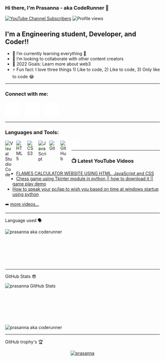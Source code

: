 ### Hi there, I'm Prasanna - aka CodeRunner 👋

[![YouTube Channel Subscribers](https://img.shields.io/youtube/channel/subscribers/UC8W9MLLVK0wZjg9DwJiyivQ?logo=youtube&logoColor=red&style=for-the-badge)](https://www.youtube.com/channel/UC8W9MLLVK0wZjg9DwJiyivQ)
![Profile views](https://komarev.com/ghpvc/?username=prasanna892&label=Profile%20views&color=0e75b6&&style=for-the-badge)

<!--
[![Website](https://img.shields.io/website?label=codeSTACKr.com&style=for-the-badge&url=https%3A%2F%2Fcodestackr.com)](https://codestackr.com)
[![Twitter Follow](https://img.shields.io/twitter/follow/codeSTACKr?color=1DA1F2&logo=twitter&style=for-the-badge)](https://twitter.com/intent/follow?original_referer=https%3A%2F%2Fgithub.com%2FcodeSTACKr&screen_name=codeSTACKr)
-->

## I'm a Engineering student, Developer, and Coder!!

- 🌱 I’m currently learning everything 🤣
- 👯 I’m looking to collaborate with other content creators
- 🥅 2022 Goals: Learn more about web3
- ⚡ Fun fact: I love three things 1) Like to code, 2) Like to code, 3) Only like to code 😂 

---

### Connect with me:
[![website](./img/youtube-dark.svg)](https://www.youtube.com/channel/UC8W9MLLVK0wZjg9DwJiyivQ)
&nbsp;&nbsp;
[![website](./img/linkedin-dark.svg)](https://www.linkedin.com/in/prasanna-k-9b0671205/)
&nbsp;&nbsp;
[![website](./img/instagram-dark.svg)](https://www.instagram.com/prasanna_rdj_fan/)

---

### Languages and Tools:

 <img align="left" alt="Visual Studio Code" width="26px" src="https://cdn.jsdelivr.net/gh/devicons/devicon/icons/vscode/vscode-original.svg" style="padding-right:10px;" ></img> 
<img align="left" alt="HTML5" width="26px" src="https://cdn.jsdelivr.net/gh/devicons/devicon/icons/html5/html5-original.svg" style="padding-right:10px;" ></img> 
<img align="left" alt="CSS3" width="26px" src="https://cdn.jsdelivr.net/gh/devicons/devicon/icons/css3/css3-original.svg" style="padding-right:10px;" ></img>
<img align="left" alt="JavaScript" width="26px" src="https://cdn.jsdelivr.net/gh/devicons/devicon/icons/javascript/javascript-original.svg" style="padding-right:10px;" ></img> 
<img align="left" alt="Git" width="26px" src="https://cdn.jsdelivr.net/gh/devicons/devicon/icons/git/git-original.svg" style="padding-right:10px;" ></img> 
<img align="left" alt="GitHub" width="26px" src="https://user-images.githubusercontent.com/3369400/139447912-e0f43f33-6d9f-45f8-be46-2df5bbc91289.png" style="padding-right:10px;" ></img> 
<img align="left" alt="Terminal" width="26px" src="./img/terminal-dark.svg" ></img> 

<!--
[![website](./img/globe-light.svg)](https://codestackr.com#gh-light-mode-only)
[![website](./img/globe-dark.svg)](https://codestackr.com#gh-dark-mode-only)
&nbsp;&nbsp;
[![website](./img/twitter-light.svg)](https://twitter.com/codestackr#gh-light-mode-only)
[![website](./img/twitter-dark.svg)](https://twitter.com/codestackr#gh-dark-mode-only)
&nbsp;&nbsp;
-->

<br />

---

### 📺 Latest YouTube Videos

<!-- YOUTUBE:START -->
- [FLAMES CALCULATOR WEBSITE USING HTML, JavaScript and CSS](https://www.youtube.com/watch?v=YAHHP5Fsz1Y&t=1s)
- [Chess game using Tkinter module in python || how to download it || game play demo](https://www.youtube.com/watch?v=QWl8vpRsBC0)
- [How to speak your pc/lap to wish you based on time at windows startup using python](https://www.youtube.com/watch?v=7cKg3AAQUYo)
<!-- YOUTUBE:END -->


➡️ [more videos...](https://www.youtube.com/channel/UC8W9MLLVK0wZjg9DwJiyivQ)

---

<summary>Language used 🗣️</summary>
<p><img align="left" src="https://github-readme-stats.vercel.app/api/top-langs?username=prasanna892&show_icons=true&theme=dark&title_color=fffafa&text_color=ffffff&locale=en&layout=compact" alt="prasanna aka coderunner" />&nbsp;<p> <br><br><br><br><br>

---

<summary>GitHub Stats 😎</summary>
<p><img align="left" alt="prasanna GitHub Stats" src="https://github-readme-stats.vercel.app/api?username=prasanna892&theme=dark" /><p> <br><br><br><br><br><br><br>
<p><img align="center" src="https://github-readme-streak-stats.herokuapp.com/?user=prasanna892&theme=dark" alt="prasanna aka coderunner" /></p>

---

<summary>GitHub trophy's 🏆</summary>
<!-- <p align="center"> <a href="https://github.com/ryo-ma/github-profile-trophy"><img src="https://github-profile-trophy.vercel.app/?username=MRMYSTERY003&layout=compact&theme=algolia" alt="MRMYSTERY003" /></a> </p> -->
<p align="center"> <a href="https://github.com/ryo-ma/github-profile-trophy"><img src="https://github-profile-trophy.vercel.app/?username=prasanna892&theme=dark" alt="prasanna" /></a> </p>
</a> </p>

<!--
- 🔭 I’m currently working on ...
- 🌱 I’m currently learning ...
- 👯 I’m looking to collaborate on ...
- 🤔 I’m looking for help with ...
- 💬 Ask me about ...
- 📫 How to reach me: ...
- 😄 Pronouns: ...
- ⚡ Fun fact: ...
-->
